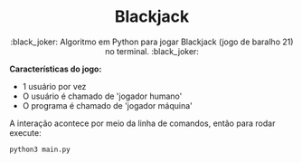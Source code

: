 <h1 align="center">Blackjack</h1>
<p align="center">
:black_joker: Algoritmo em Python para jogar Blackjack (jogo de baralho 21) no terminal. :black_joker:
</p>

<b>Características do jogo:</b><br>
<ul>
  <li>1 usuário por vez</li>
  <li>O usuário é chamado de 'jogador humano'</li>
  <li>O programa é chamado de 'jogador máquina'</li>
</ul>

A interação acontece por meio da linha de comandos, então para rodar execute:
```python
python3 main.py
```
